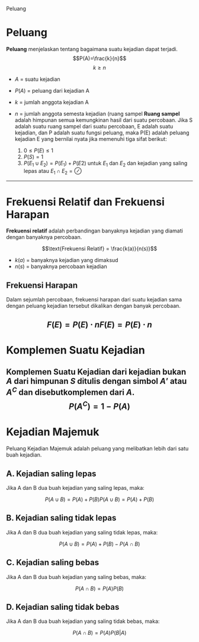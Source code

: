 Peluang

# Peluang
**Peluang** menjelaskan tentang bagaimana suatu kejadian dapat terjadi.
$$P(A)=\frac{k}{n}$$
$$k \ge n$$
-	$A$ = suatu kejadian
-	$P(A)$ = peluang dari kejadian A
-	$k$ = jumlah anggota kejadian A
-	$n$ = jumlah anggota semesta kejadian (ruang sampel
**Ruang sampel** adalah himpunan semua kemungkinan hasil dari suatu percobaan.
	Jika S adalah suatu ruang sampel dari suatu percobaan, E adalah suatu kejadian, dan P adalah suatu fungsi peluang, maka P(E) adalah peluang kejadian E yang bernilai nyata jika memenuhi tiga sifat berikut:
	
	1. $0\le P(E)\le 1$
	2. $P(S)=1$
	3. $P(E_1\cup E_2)=P(E_1)+P(E2)$ untuk $E_1$ dan $E_2$ dan kejadian yang saling lepas atau $E_1 \cap E_2 = \oslash$
---
# Frekuensi Relatif dan Frekuensi Harapan

**Frekuensi relatif** adalah perbandingan banyaknya kejadian yang diamati dengan banyaknya percobaan.

$$\text{Frekuensi Relatif} = \frac{k(a)}{n(s)}$$
-	$k(a)$ = banyaknya kejadian yang dimaksud
-	$n(s)$ = banyaknya percobaan kejadian
## Frekuensi Harapan

Dalam sejumlah percobaan, frekuensi harapan dari suatu kejadian sama dengan peluang kejadian tersebut dikalikan dengan banyak percobaan.

$$F(E) = P(E)\cdot nF(E)=P(E)\cdot n$$
---
# Komplemen Suatu Kejadian
**Komplemen Suatu Kejadian** dari kejadian bukan $A$ dari himpunan $S$ ditulis dengan simbol $A’$ atau $A^C$ dan disebutkomplemen dari $A$.
$$ P(A^C) = 1 - P(A)$$
---
# Kejadian Majemuk
Peluang Kejadian Majemuk adalah peluang yang melibatkan lebih dari satu buah kejadian.
## A. Kejadian saling lepas

Jika A dan B dua buah kejadian yang saling lepas, maka:

$$P(A\cup B)= P(A)+P(B)P(A∪B)=P(A)+P(B)$$


## B. Kejadian saling tidak lepas

Jika A dan B dua buah kejadian yang saling tidak lepas, maka:

$$P(A\cup B)= P(A)+P(B)-P(A\cap B)$$


## C. Kejadian saling bebas

Jika A dan B dua buah kejadian yang saling bebas, maka:

$$P(A\cap B)= P(A)P(B)$$


## D. Kejadian saling tidak bebas

Jika A dan B dua buah kejadian yang saling tidak bebas, maka:

$$P(A\cap B)= P(A)P(B|A)$$